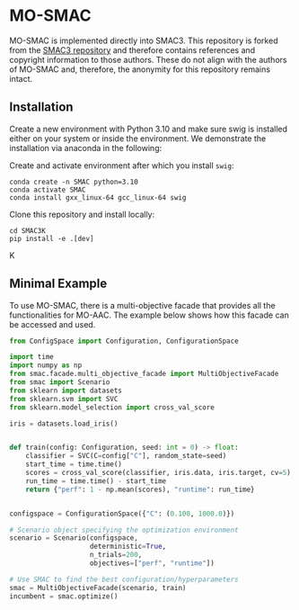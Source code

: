 # MO-SMAC

MO-SMAC is implemented directly into SMAC3. This repository is forked from the [SMAC3 repository](https://github.com/automl/SMAC3) and therefore contains references and copyright information to those authors. 
These do not align with the authors of MO-SMAC and, therefore, the anonymity for this repository remains intact.

## Installation

Create a new environment with Python 3.10 and make sure swig is installed either on your system or
inside the environment. We demonstrate the installation via anaconda in the following:

Create and activate environment after which you install `swig`:
```
conda create -n SMAC python=3.10
conda activate SMAC
conda install gxx_linux-64 gcc_linux-64 swig
```

Clone this repository and install locally:
```
cd SMAC3K
pip install -e .[dev]
```
K

## Minimal Example
To use MO-SMAC, there is a multi-objective facade that provides all the functionalities for MO-AAC. The example below shows how this facade can be accessed and used. 

```py
from ConfigSpace import Configuration, ConfigurationSpace

import time 
import numpy as np
from smac.facade.multi_objective_facade import MultiObjectiveFacade
from smac import Scenario
from sklearn import datasets
from sklearn.svm import SVC
from sklearn.model_selection import cross_val_score

iris = datasets.load_iris()


def train(config: Configuration, seed: int = 0) -> float:
    classifier = SVC(C=config["C"], random_state=seed)
    start_time = time.time()
    scores = cross_val_score(classifier, iris.data, iris.target, cv=5)
    run_time = time.time() - start_time
    return {"perf": 1 - np.mean(scores), "runtime": run_time}


configspace = ConfigurationSpace({"C": (0.100, 1000.0)})

# Scenario object specifying the optimization environment
scenario = Scenario(configspace, 
                    deterministic=True, 
                    n_trials=200,
                    objectives=["perf", "runtime"])

# Use SMAC to find the best configuration/hyperparameters
smac = MultiObjectiveFacade(scenario, train)
incumbent = smac.optimize()
```
